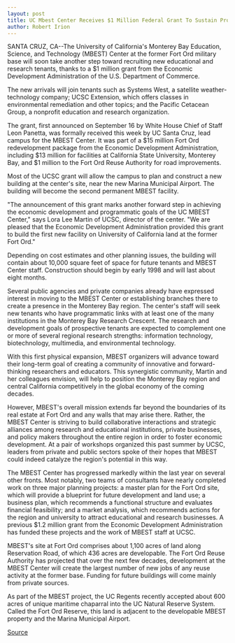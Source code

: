 ```yaml
---
layout: post
title: UC Mbest Center Receives $1 Million Federal Grant To Sustain Progress At Fort Ord Site
author: Robert Irion
---
```


SANTA CRUZ, CA--The University of California's Monterey Bay  Education, Science, and Technology (MBEST) Center at the former  Fort Ord military base will soon take another step toward recruiting  new educational and research tenants, thanks to a $1 million grant  from the Economic Development Administration of the U.S.  Department of Commerce.

The new arrivals will join tenants such as Systems West, a  satellite weather-technology company; UCSC Extension, which  offers classes in environmental remediation and other topics; and  the Pacific Cetacean Group, a nonprofit education and research  organization.

The grant, first announced on September 16 by White House  Chief of Staff Leon Panetta, was formally received this week by UC  Santa Cruz, lead campus for the MBEST Center. It was part of a $15 million Fort Ord redevelopment package from the Economic  Development Administration, including $13 million for facilities at  California State University, Monterey Bay, and $1 million to the Fort  Ord Reuse Authority for road improvements.

Most of the UCSC grant will allow the campus to plan and  construct a new building at the center's site, near the new Marina  Municipal Airport. The building will become the second permanent  MBEST facility.

"The announcement of this grant marks another forward step in  achieving the economic development and programmatic goals of the  UC MBEST Center," says Lora Lee Martin of UCSC, director of the  center. "We are pleased that the Economic Development  Administration provided this grant to build the first new facility on  University of California land at the former Fort Ord."

Depending on cost estimates and other planning issues, the  building will contain about 10,000 square feet of space for future  tenants and MBEST Center staff. Construction should begin by early  1998 and will last about eight months.

Several public agencies and private companies already have  expressed interest in moving to the MBEST Center or establishing  branches there to create a presence in the Monterey Bay region. The  center's staff will seek new tenants who have programmatic links  with at least one of the many institutions in the Monterey Bay  Research Crescent. The research and development goals of  prospective tenants are expected to complement one or more of  several regional research strengths: information technology,  biotechnology, multimedia, and environmental technology.

With this first physical expansion, MBEST organizers will  advance toward their long-term goal of creating a community of  innovative and forward-thinking researchers and educators. This  synergistic community, Martin and her colleagues envision, will help  to position the Monterey Bay region and central California  competitively in the global economy of the coming decades.

However, MBEST's overall mission extends far beyond the  boundaries of its real estate at Fort Ord and any walls that may  arise there. Rather, the MBEST Center is striving to build  collaborative interactions and strategic alliances among research  and educational institutions, private businesses, and policy makers  throughout the entire region in order to foster economic  development. At a pair of workshops organized this past summer by  UCSC, leaders from private and public sectors spoke of their hopes  that MBEST could indeed catalyze the region's potential in this way.

The MBEST Center has progressed markedly within the last  year on several other fronts. Most notably, two teams of consultants  have nearly completed work on three major planning projects: a  master plan for the Fort Ord site, which will provide a blueprint for  future development and land use; a business plan, which recommends  a functional structure and evaluates financial feasibility; and a  market analysis, which recommends actions for the region and  university to attract educational and research businesses. A  previous $1.2 million grant from the Economic Development  Administration has funded these projects and the work of MBEST  staff at UCSC.

MBEST's site at Fort Ord comprises about 1,100 acres of land  along Reservation Road, of which 436 acres are developable. The Fort  Ord Reuse Authority has projected that over the next few decades,  development at the MBEST Center will create the largest number of  new jobs of any reuse activity at the former base. Funding for future  buildings will come mainly from private sources.

As part of the MBEST project, the UC Regents recently  accepted about 600 acres of unique maritime chaparral into the UC  Natural Reserve System. Called the Fort Ord Reserve, this land is  adjacent to the developable MBEST property and the Marina Municipal  Airport.

[Source](http://www1.ucsc.edu/news_events/press_releases/archive/96-97/10-96/101896-MBEST_Center_at_For.html "Permalink to 101896-MBEST_Center_at_For")